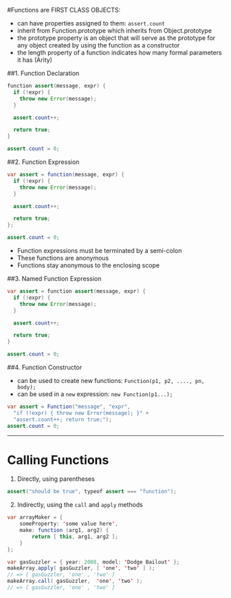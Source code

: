 #Functions are FIRST CLASS OBJECTS:
* can have properties assigned to them: ```assert.count```
* inherit from Function.prototype which inherits from Object.prototype
* the prototype property is an object that will serve as the prototype
 for any object created by using the function as a constructor
 * the length property of a function indicates how many formal parameters
 it has (Arity)

##1. Function Declaration
```java
function assert(message, expr) {
  if (!expr) {
    throw new Error(message);
  }

  assert.count++;

  return true;
}

assert.count = 0;
```

##2. Function Expression
```java
var assert = function(message, expr) {
  if (!expr) {
    throw new Error(message);
  }

  assert.count++;

  return true;
};

assert.count = 0;
```
* Function expressions must be terminated by a semi-colon
* These functions are anonymous
* Functions stay anonymous to the enclosing scope

##3. Named Function Expression
```java
var assert = function assert(message, expr) {
  if (!expr) {
    throw new Error(message);
  }

  assert.count++;

  return true;
}

assert.count = 0;
```

##4. Function Constructor
* can be used to create new functions: `Function(p1, p2, ...., pn, body);`
* can be used in a `new` expression: `new Function(p1...);`
```java
var assert = Function("message", "expr",
  "if (!expr) { throw new Error(message); }" +
  "assert.count++; return true;");
assert.count = 0;
```
--------------------------------
# Calling Functions
1. Directly, using parentheses
```java
assert("should be true", typeof assert === "function");
```
2. Indirectly, using the `call` and `apply` methods
```java
var arrayMaker = {
    someProperty: 'some value here',
    make: function (arg1, arg2) {
        return [ this, arg1, arg2 ];
    }
};

var gasGuzzler = { year: 2008, model: 'Dodge Bailout' };
makeArray.apply( gasGuzzler, [ 'one', 'two' ] );
// => [ gasGuzzler, 'one' , 'two' ]
makeArray.call( gasGuzzler,  'one', 'two' );
// => [ gasGuzzler, 'one' , 'two' ]
```
